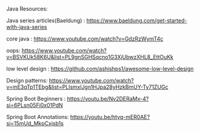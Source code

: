 Java Resources:

Java series articles(Baeldung) : https://www.baeldung.com/get-started-with-java-series

core java : https://www.youtube.com/watch?v=GdzRzWymT4c

oops: https://www.youtube.com/watch?v=BSVKUk58K6U&list=PL9gnSGHSqcno1G3XjUbwzXHL8_EttOuKk

low level design : https://github.com/ashishps1/awesome-low-level-design 
 
Design patterns: https://www.youtube.com/watch?v=mE3qTp1TEbg&list=PLlsmxlJgn1HJpa28yHzkBmUY-Ty71ZUGc

Spring Boot Beginners : https://youtu.be/Nv2DERaMx-4?si=6PLsn05Fi0x01PdN

Spring Boot Annotations: https://youtu.be/htyq-mER0AE?si=15mUd_MkpCxjsb1s
